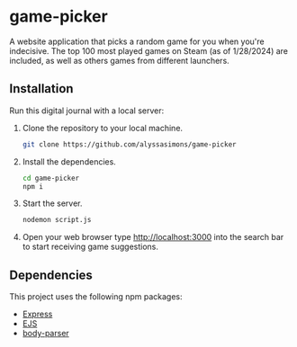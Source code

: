 # game-picker

A website application that picks a random game for you when you're indecisive.
The top 100 most played games on Steam (as of 1/28/2024) are included, as well as others games from different launchers.


## Installation

Run this digital journal with a local server:

1. Clone the repository to your local machine.
    ```bash
    git clone https://github.com/alyssasimons/game-picker
    ```

2. Install the dependencies.
    ```bash
    cd game-picker
    npm i
    ```

3. Start the server.
    ```bash
    nodemon script.js
    ```

4. Open your web browser type [http://localhost:3000](http://localhost:3000) into the search bar to start receiving game suggestions.

## Dependencies

This project uses the following npm packages:

- [Express](https://www.npmjs.com/package/express)
- [EJS](https://www.npmjs.com/package/ejs)
- [body-parser](https://www.npmjs.com/package/body-parser)